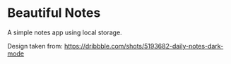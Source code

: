 # Beautiful Notes

A simple notes app using local storage.

Design taken from: https://dribbble.com/shots/5193682-daily-notes-dark-mode
